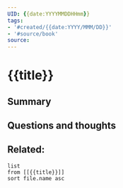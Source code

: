 ```yaml
---
UID: {{date:YYYYMMDDHHmm}}
tags:
- '#created/{{date:YYYY/MMM/DD}}'
- '#source/book'  
source: 
---
```


# {{title}}

## Summary


## Questions and thoughts


## Related:
```dataview
list
from [[{{title}}]]
sort file.name asc
```

